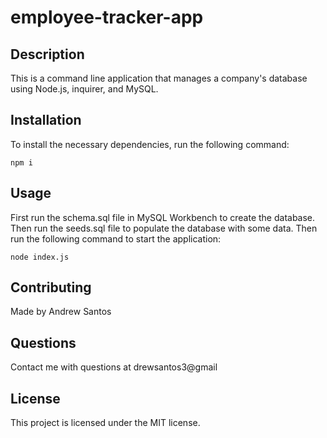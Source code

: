# employee-tracker-app

## Description
This is a command line application that manages a company's database using Node.js, inquirer, and MySQL.

## Installation
To install the necessary dependencies, run the following command:
```
npm i
```

## Usage
First run the schema.sql file in MySQL Workbench to create the database. Then run the seeds.sql file to populate the database with some data. Then run the following command to start the application:
```
node index.js
```

## Contributing
Made by Andrew Santos

## Questions
Contact me with questions at drewsantos3@gmail

## License
This project is licensed under the MIT license.
